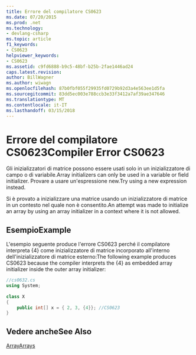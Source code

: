 ```yaml
---
title: Errore del compilatore CS0623
ms.date: 07/20/2015
ms.prod: .net
ms.technology:
- devlang-csharp
ms.topic: article
f1_keywords:
- CS0623
helpviewer_keywords:
- CS0623
ms.assetid: c9fd6888-b9c5-48bf-b25b-2fae1446ad24
caps.latest.revision: 
author: BillWagner
ms.author: wiwagn
ms.openlocfilehash: 87b0fbf055f29935fd0729b92d3a4e563ee1d5fa
ms.sourcegitcommit: 83dd5ec003e788ccb3e33f3412a7af39ae347646
ms.translationtype: MT
ms.contentlocale: it-IT
ms.lasthandoff: 03/15/2018
---
```

# <a name="compiler-error-cs0623"></a><span data-ttu-id="8ad1d-102">Errore del compilatore CS0623</span><span class="sxs-lookup"><span data-stu-id="8ad1d-102">Compiler Error CS0623</span></span>
<span data-ttu-id="8ad1d-103">Gli inizializzatori di matrice possono essere usati solo in un inizializzatore di campo o di variabile.</span><span class="sxs-lookup"><span data-stu-id="8ad1d-103">Array initializers can only be used in a variable or field initializer.</span></span> <span data-ttu-id="8ad1d-104">Provare a usare un'espressione new.</span><span class="sxs-lookup"><span data-stu-id="8ad1d-104">Try using a new expression instead.</span></span>  
  
 <span data-ttu-id="8ad1d-105">Si è provato a inizializzare una matrice usando un inizializzatore di matrice in un contesto nel quale non è consentito.</span><span class="sxs-lookup"><span data-stu-id="8ad1d-105">An attempt was made to initialize an array by using an array initializer in a context where it is not allowed.</span></span>  
  
## <a name="example"></a><span data-ttu-id="8ad1d-106">Esempio</span><span class="sxs-lookup"><span data-stu-id="8ad1d-106">Example</span></span>  
 <span data-ttu-id="8ad1d-107">L'esempio seguente produce l'errore CS0623 perché il compilatore interpreta {4\} come inizializzatore di matrice incorporato all'interno dell'inizializzatore di matrice esterno:</span><span class="sxs-lookup"><span data-stu-id="8ad1d-107">The following example produces CS0623 because the compiler interprets the {4} as embedded array initializer inside the outer array initializer:</span></span>  
  
```csharp  
//cs0632.cs  
using System;  
  
class X  
{  
    public int[] x = { 2, 3, {4}}; //CS0623  
}  
```  
  
## <a name="see-also"></a><span data-ttu-id="8ad1d-108">Vedere anche</span><span class="sxs-lookup"><span data-stu-id="8ad1d-108">See Also</span></span>  
 [<span data-ttu-id="8ad1d-109">Array</span><span class="sxs-lookup"><span data-stu-id="8ad1d-109">Arrays</span></span>](../../csharp/programming-guide/arrays/index.md)
